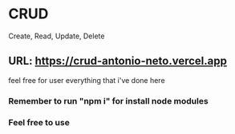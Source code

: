# CRUD
<span> Create, Read, Update, Delete</span>

## URL: https://crud-antonio-neto.vercel.app
<p>feel free for user everything that i've done here</p>

### Remember to run "npm i" for install node modules
### Feel free to use
